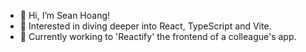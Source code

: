 - 👋 Hi, I’m Sean Hoang!
- 👀 Interested in diving deeper into React, TypeScript and Vite.
- 🌱 Currently working to 'Reactify' the frontend of a colleague's app.
<!---
SonQHoang/SonQHoang is a ✨ special ✨ repository because its `README.md` (this file) appears on your GitHub profile.
You can click the Preview link to take a look at your changes.
--->
